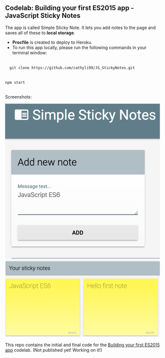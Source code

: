 ## Codelab: Building your first ES2015 app - JavaScript Sticky Notes

The app is called Simple Sticky Note. It lets you add notes to the page and saves all of these to <strong>local storage</strong>.

* <strong>Procfile</strong> is created to deploy to Heroku.
* To run this app locally, please run the following commands in your terminal window: 

<code> 
  git clone https://github.com/cathyli99/JS_StickyNotes.git 
  
  npm start  
</code>

Screenshots:


![](js_stickynote01.png)
![](js_stickynote02.png)

This repo contains the initial and final code for the [Building your first ES2015 app](http://www.code-labs.io/codelabs/chrome-es2015) codelab. (Not published yet! Working on it!)

